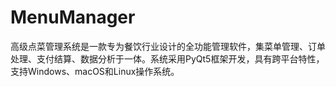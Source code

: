 # MenuManager
高级点菜管理系统是一款专为餐饮行业设计的全功能管理软件，集菜单管理、订单处理、支付结算、数据分析于一体。系统采用PyQt5框架开发，具有跨平台特性，支持Windows、macOS和Linux操作系统。
